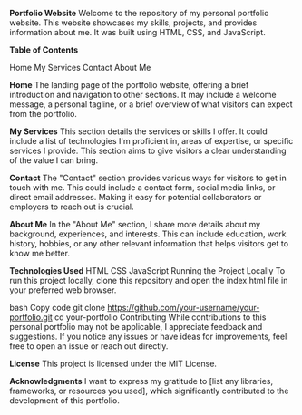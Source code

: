 **Portfolio Website**
Welcome to the repository of my personal portfolio website. This website showcases my skills, projects, and provides information about me. It was built using HTML, CSS, and JavaScript.

**Table of Contents**

Home
My Services
Contact
About Me

**Home**
The landing page of the portfolio website, offering a brief introduction and navigation to other sections. It may include a welcome message, a personal tagline, or a brief overview of what visitors can expect from the portfolio.

**My Services**
This section details the services or skills I offer. It could include a list of technologies I'm proficient in, areas of expertise, or specific services I provide. This section aims to give visitors a clear understanding of the value I can bring.

**Contact**
The "Contact" section provides various ways for visitors to get in touch with me. This could include a contact form, social media links, or direct email addresses. Making it easy for potential collaborators or employers to reach out is crucial.

**About Me**
In the "About Me" section, I share more details about my background, experiences, and interests. This can include education, work history, hobbies, or any other relevant information that helps visitors get to know me better.

**Technologies Used**
HTML
CSS
JavaScript
Running the Project Locally
To run this project locally, clone this repository and open the index.html file in your preferred web browser.

bash
Copy code
git clone https://github.com/your-username/your-portfolio.git
cd your-portfolio
Contributing
While contributions to this personal portfolio may not be applicable, I appreciate feedback and suggestions. If you notice any issues or have ideas for improvements, feel free to open an issue or reach out directly.

**License**
This project is licensed under the MIT License.

**Acknowledgments**
I want to express my gratitude to [list any libraries, frameworks, or resources you used], which significantly contributed to the development of this portfolio.
